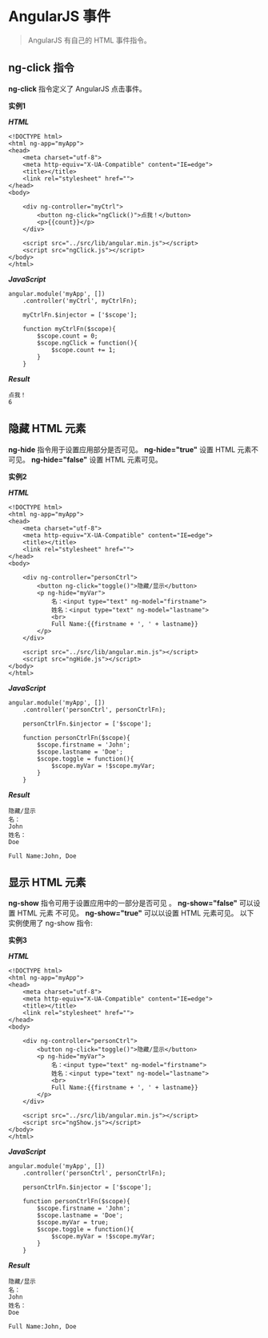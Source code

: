 # AngularJS 事件

> AngularJS 有自己的 HTML 事件指令。

## ng-click 指令

**ng-click** 指令定义了 AngularJS 点击事件。

**实例1**

***HTML***

```
<!DOCTYPE html>
<html ng-app="myApp">
<head>
	<meta charset="utf-8">
	<meta http-equiv="X-UA-Compatible" content="IE=edge">
	<title></title>
	<link rel="stylesheet" href="">
</head>
<body>
	
	<div ng-controller="myCtrl">
		<button ng-click="ngClick()">点我！</button>
		<p>{{count}}</p>
	</div>
	
	<script src="../src/lib/angular.min.js"></script>
	<script src="ngClick.js"></script>
</body>
</html>
```

***JavaScript***

```
angular.module('myApp', [])
	.controller('myCtrl', myCtrlFn);

	myCtrlFn.$injector = ['$scope'];

	function myCtrlFn($scope){
		$scope.count = 0;
		$scope.ngClick = function(){
			$scope.count += 1;
		}
	}
```

***Result***

```
点我！
6
```

## 隐藏 HTML 元素

**ng-hide** 指令用于设置应用部分是否可见。
**ng-hide="true"** 设置 HTML 元素不可见。
**ng-hide="false"** 设置 HTML 元素可见。

**实例2**

***HTML***

```
<!DOCTYPE html>
<html ng-app="myApp">
<head>
	<meta charset="utf-8">
	<meta http-equiv="X-UA-Compatible" content="IE=edge">
	<title></title>
	<link rel="stylesheet" href="">
</head>
<body>
	
	<div ng-controller="personCtrl">
		<button ng-click="toggle()">隐藏/显示</button>
		<p ng-hide="myVar">
			名：<input type="text" ng-model="firstname">
			姓名：<input type="text" ng-model="lastname">
			<br>
			Full Name:{{firstname + ', ' + lastname}}
		</p>
	</div>
	
	<script src="../src/lib/angular.min.js"></script>
	<script src="ngHide.js"></script>
</body>
</html>
```

***JavaScript***

```
angular.module('myApp', [])
	.controller('personCtrl', personCtrlFn);

	personCtrlFn.$injector = ['$scope'];

	function personCtrlFn($scope){
		$scope.firstname = 'John';
		$scope.lastname = 'Doe';
		$scope.toggle = function(){
			$scope.myVar = !$scope.myVar;
		}
	}
```

***Result***

```
隐藏/显示
名：
John
姓名：
Doe
 
Full Name:John, Doe
```

## 显示 HTML 元素

**ng-show** 指令可用于设置应用中的一部分是否可见 。
**ng-show="false"** 可以设置 HTML 元素 不可见。
**ng-show="true"** 可以以设置 HTML 元素可见。
以下实例使用了 ng-show 指令:

**实例3**

***HTML***

```
<!DOCTYPE html>
<html ng-app="myApp">
<head>
	<meta charset="utf-8">
	<meta http-equiv="X-UA-Compatible" content="IE=edge">
	<title></title>
	<link rel="stylesheet" href="">
</head>
<body>
	
	<div ng-controller="personCtrl">
		<button ng-click="toggle()">隐藏/显示</button>
		<p ng-hide="myVar">
			名：<input type="text" ng-model="firstname">
			姓名：<input type="text" ng-model="lastname">
			<br>
			Full Name:{{firstname + ', ' + lastname}}
		</p>
	</div>
	
	<script src="../src/lib/angular.min.js"></script>
	<script src="ngShow.js"></script>
</body>
</html>
```

***JavaScript***

```
angular.module('myApp', [])
	.controller('personCtrl', personCtrlFn);

	personCtrlFn.$injector = ['$scope'];

	function personCtrlFn($scope){
		$scope.firstname = 'John';
		$scope.lastname = 'Doe';
		$scope.myVar = true;
		$scope.toggle = function(){
			$scope.myVar = !$scope.myVar;
		}
	}
```

***Result***

```
隐藏/显示
名：
John
姓名：
Doe
 
Full Name:John, Doe
```
